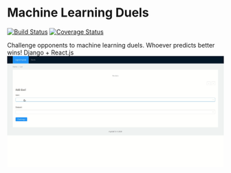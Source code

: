 Machine Learning Duels
======================
[![Build Status](https://travis-ci.org/myslak71/ml-duels.svg?branch=master)](https://travis-ci.org/myslak71/ml-duels)
[![Coverage Status](https://coveralls.io/repos/github/myslak71/ml-duels/badge.svg?branch=master)](https://coveralls.io/github/myslak71/ml-duels?branch=master)

Challenge opponents to machine learning duels. Whoever predicts better wins!
Django + React.js
![](presentation.gif)


